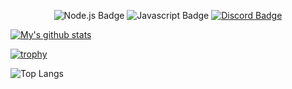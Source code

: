 <!--
**TheTobbz/TheTobbz** is a ✨ _special_ ✨ repository because its `README.md` (this file) appears on your GitHub profile.

Here are some ideas to get you started:

- 🔭 I’m currently working on ...
- 🌱 I’m currently learning ...
- 👯 I’m looking to collaborate on ...
- 🤔 I’m looking for help with ...
- 💬 Ask me about ...
- 📫 How to reach me: ...
- 😄 Pronouns: ...
- ⚡ Fun fact: ...
-->


<!-- https://github.com/alexandresanlim/Badges4-README.md-Profile -->
<p align="center">
    <img src="https://img.shields.io/badge/node.js%20-%2343853D.svg?&style=for-the-badge&logo=node.js&logoColor=white" alt="Node.js Badge"/>
    <img src="https://img.shields.io/badge/javascript-%23F7DF1E.svg?&style=for-the-badge&logo=javascript&logoColor=black" alt="Javascript Badge"/>
    <a href="https://discord.gg/mQMVrkd" traget="_parent">
        <img src="https://img.shields.io/badge/discord-%237289DA.svg?&style=for-the-badge&logo=discord&logoColor=white" alt="Discord Badge"/>
    </a>
</p>

<!-- Same as this:
![Node.js Badge](https://img.shields.io/badge/node.js%20-%2343853D.svg?&style=for-the-badge&logo=node.js&logoColor=white)
![Javascript Badge](https://img.shields.io/badge/javascript-%23F7DF1E.svg?&style=for-the-badge&logo=javascript&logoColor=black)
[![Discord Badge](https://img.shields.io/badge/discord-%237289DA.svg?&style=for-the-badge&logo=discord&logoColor=white)](https://discord.gg/mQMVrkd)
-->







<!-- https://github.com/anuraghazra/github-readme-stats#github-stats-card -->
[![My's github stats](https://github-readme-stats.vercel.app/api?username=TheTobbz&theme=monokai)](https://github.com/TheTobbz)


<!-- https://github.com/ryo-ma/github-profile-trophy -->
[![trophy](https://github-profile-trophy.vercel.app/?username=thetobbz&theme=monokai)](https://github.com/TheTobbz)




![Top Langs](https://github-readme-stats.vercel.app/api/top-langs/?username=thetobbz&hide=TeX&layout=compact)



